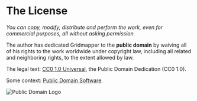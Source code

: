 The License
===========

*You can copy, modify, distribute and perform the work, even for commercial purposes, all without asking permission.*

The author has dedicated Gridmapper to the **public domain** by
waiving all of his rights to the work worldwide under copyright law,
including all related and neighboring rights, to the extent allowed by
law.

The legal text:
[CC0 1.0 Universal](http://creativecommons.org/publicdomain/zero/1.0/),
the Public Domain Dedication (CC0 1.0).

Some context:
[Public Domain Software](https://en.wikipedia.org/wiki/Public_domain_software).

![Public Domain Logo](https://upload.wikimedia.org/wikipedia/commons/thumb/5/52/Cc-zero.svg/140px-Cc-zero.svg.png)
